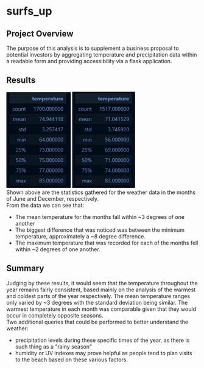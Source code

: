 # surfs_up

## Project Overview
The purpose of this analysis is to supplement a business proposal to potential investors by aggregating temperature and precipitation data within a readable form and providing accessibility via a flask application.
## Results
![June Results](https://github.com/pmercado625/surfs_up/blob/main/June_stats.png?raw=true)
![Dec Results](https://github.com/pmercado625/surfs_up/blob/main/Dec_stats.png?raw=true)  
Shown above are the statistics gathered for the weather data in the months of June and December, respectively.  
From the data we can see that:
- The mean temperature for the months fall within ~3 degrees of one another
- The biggest difference that was noticed was between the minimum temperature, approximately a ~8 degree difference.
- The maximum temperature that was recorded for each of the months fell within ~2 degrees of one another.
## Summary
Judging by these results, it would seem that the temperature throughout the year remains fairly consistent, based mainly on the analysis of the warmest and coldest parts of the year respectively. The mean temperature ranges only varied by ~3 degrees with the standard deviation being similar. The warmest temperature in each month was comparable given that they would occur in completely opposite seasons.  
Two additional queries that could be performed to better understand the weather:
- precipitation levels during these specific times of the year, as there is such thing as a "rainy season"
- humidity or UV indexes may prove helpful as people tend to plan visits to the beach based on these various factors.
